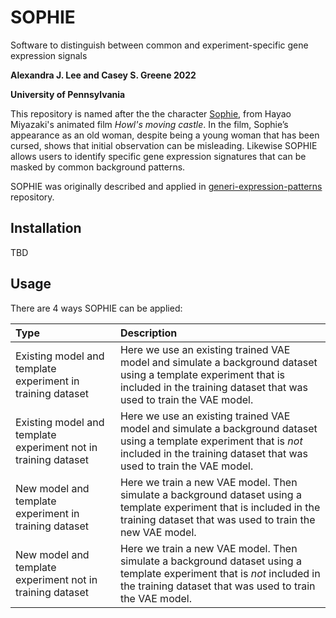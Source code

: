 # SOPHIE
Software to distinguish between common and experiment-specific gene expression signals

**Alexandra J. Lee and Casey S. Greene 2022**

**University of Pennsylvania**

This repository is named after the the character [Sophie](https://en.wikipedia.org/wiki/Ponyo), from Hayao Miyazaki's animated film *Howl's moving castle*. 
In the film, Sophie’s appearance as an old woman, despite being a young woman that has been cursed, shows that initial observation can be misleading. 
Likewise SOPHIE allows users to identify specific gene expression signatures that can be masked by common background patterns. 

SOPHIE was originally described and applied in [generi-expression-patterns](https://github.com/greenelab/generic-expression-patterns) repository.

## Installation

TBD

## Usage
There are 4 ways SOPHIE can be applied:

| Type | Description |
| :--- | :---------- |
| Existing model and template experiment in training dataset| Here we use an existing trained VAE model and simulate a background dataset using a template experiment that is included in the training dataset that was used to train the VAE model. |
| Existing model and template experiment not in training dataset| Here we use an existing trained VAE model and simulate a background dataset using a template experiment that is *not* included in the training dataset that was used to train the VAE model.|
| New model and template experiment in training dataset| Here we train a new VAE model. Then simulate a background dataset using a template experiment that is included in the training dataset that was used to train the new VAE model. |
| New model and template experiment not in training dataset| Here we train a new VAE model. Then simulate a background dataset using a template experiment that is *not* included in the training dataset that was used to train the VAE model.|
